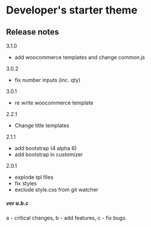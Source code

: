 # Developer's starter theme #

## Release notes ##
3.1.0
- add woocommerce templates and change common.js

3.0.2
- fix number inputs (inc. qty)

3.0.1
- re write woocommerce template

2.2.1
- Change title templates

2.1.1
- add bootstrap (4 alpha 6)
- add bootstrap in customizer

2.0.1
- explode tpl files
- fix styles
- exclude style.css from git watcher

##### ver a.b.c #####
a - critical changes, b - add features, c - fix bugs.